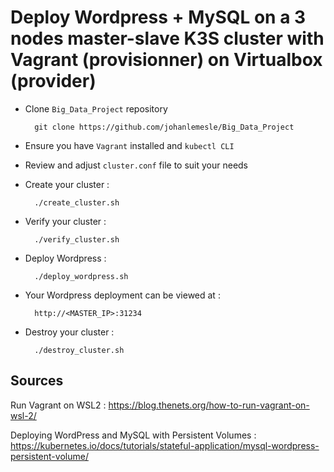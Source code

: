 # Deploy Wordpress + MySQL on a 3 nodes master-slave K3S cluster with Vagrant (provisionner) on Virtualbox (provider)

- Clone `Big_Data_Project` repository

        git clone https://github.com/johanlemesle/Big_Data_Project

- Ensure you have `Vagrant` installed and `kubectl CLI`

- Review and adjust `cluster.conf` file to suit your needs

- Create your cluster :

        ./create_cluster.sh

- Verify your cluster :

        ./verify_cluster.sh

- Deploy Wordpress :

        ./deploy_wordpress.sh

- Your Wordpress deployment can be viewed at :

        http://<MASTER_IP>:31234

- Destroy your cluster :

        ./destroy_cluster.sh
        
 ## Sources
 
 Run Vagrant on WSL2 : https://blog.thenets.org/how-to-run-vagrant-on-wsl-2/
 
 Deploying WordPress and MySQL with Persistent Volumes : https://kubernetes.io/docs/tutorials/stateful-application/mysql-wordpress-persistent-volume/
